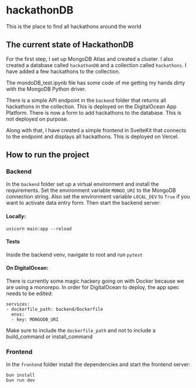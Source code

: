 # hackathonDB

This is the place to find all hackathons around the world

## The current state of HackathonDB

For the first step, I set up MongoDB Atlas and created a cluster. I also created a database called `hackathonDB` 
and a collection called `hackathons`. I have added a few hackathons to the collection.

The mondoDB_test.ipynb file has some code of me getting my hands dirty with the MongoDB Python driver.

There is a simple API endpoint in the `backend` folder that returns all hackathons in the collection. This is deployed 
on the DigitalOcean App Platform.
There is now a form to add hackathons to the database. This is not deployed on purpose.

Along with that, I have created a simple frontend in SvelteKit that connects to the endpoint and displays all hackathons. 
This is deployed on Vercel.

## How to run the project
### Backend
In the `backend` folder set up a virtual environment and install the requirements. 
Set the environment variable `MONGO_URI` to the MongoDB connection string. 
Also set the environment variable `LOCAL_DEV` to `True` if you want to activate data entry form.
Then start the backend server:

#### Locally:
```
uvicorn main:app --reload
```
#### Tests
Inside the backend venv, navigate to root and run `pytest`


#### On DigitalOcean:
There is currently some magic hackery going on with Docker because we are using a monorepo. In order for DigitalOcean to deploy, the app spec needs to be edited:
```
services:
- dockerfile_path: backend/Dockerfile
  envs:
  - key: MONGODB_URI
```
Make sure to include the `dockerfile_path` and not to include a build_command or install_command 

### Frontend
In the `frontend` folder install the dependencies and start the frontend server:

```
bun install
bun run dev
```
